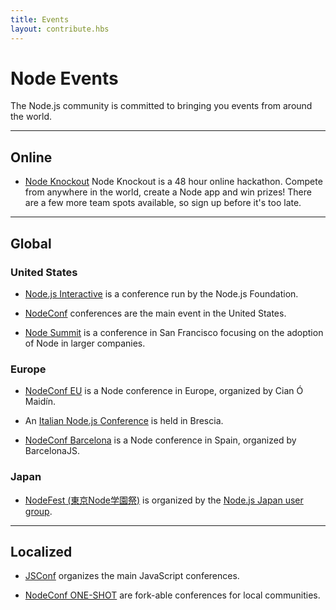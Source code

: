 ```yaml
---
title: Events
layout: contribute.hbs
---
```


# Node Events

The Node.js community is committed to bringing you events from around the world.

<hr>

## Online

- [Node Knockout](http://www.nodeknockout.com/) Node Knockout is a 48 hour online hackathon. Compete from anywhere in the world, create a Node app and win prizes! There are a few more team spots available, so sign up before it's too late.

<hr>

## Global

### United States

- [Node.js Interactive](http://interactive.nodejs.org/) is a conference run by the Node.js Foundation.

- [NodeConf](http://www.nodeconf.com/) conferences are the main event in the United States.

- [Node Summit](http://nodesummit.com/) is a conference in San Francisco focusing on the adoption of Node in larger companies.

### Europe

- [NodeConf EU](http://nodeconfeu.com/) is a Node conference in Europe, organized by Cian Ó Maidín.

- An [Italian Node.js Conference](http://nodejsconf.it/) is held in Brescia.

- [NodeConf Barcelona](http://barcelona.nodeconfeu.com/) is a Node conference in Spain, organized by BarcelonaJS.

### Japan

- [NodeFest (東京Node学園祭)](http://nodefest.jp/) is organized by the [Node.js Japan user group](http://nodejs.jp).

<hr>

## Localized

- [JSConf](http://jsconf.com/) organizes the main JavaScript conferences.

- [NodeConf ONE-SHOT](http://oneshot.nodeconf.com/) are fork-able conferences for local communities.
